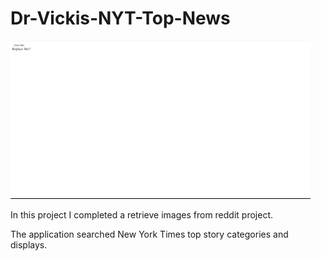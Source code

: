 # Dr-Vickis-NYT-Top-News
![](https://github.com/DrVicki/ajax-reddit/blob/main/images/reddit.gif)<br>
<p> In this project I completed a retrieve images from reddit project.</p>
The application searched New York Times top story categories and displays.
